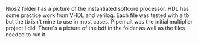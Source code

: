 Nios2 folder has a picture of the instantiated softcore processor. 
HDL has some practice work  from VHDL and verilog. Each file was tested with a tb but the tb isn't mine to use in most cases.
Pipemult was the initial multiplier project I did. There's a picture of the bdf in the folder as well as the files needed to run it.
